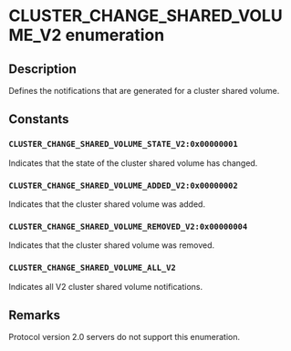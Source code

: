 # CLUSTER_CHANGE_SHARED_VOLUME_V2 enumeration

## Description

Defines the notifications that are generated for a cluster shared volume.

## Constants

### `CLUSTER_CHANGE_SHARED_VOLUME_STATE_V2:0x00000001`

Indicates that the state of the cluster shared volume has changed.

### `CLUSTER_CHANGE_SHARED_VOLUME_ADDED_V2:0x00000002`

Indicates that the cluster shared volume was added.

### `CLUSTER_CHANGE_SHARED_VOLUME_REMOVED_V2:0x00000004`

Indicates that the cluster shared volume was removed.

### `CLUSTER_CHANGE_SHARED_VOLUME_ALL_V2`

Indicates all V2 cluster shared volume notifications.

## Remarks

Protocol version 2.0 servers do not support this enumeration.